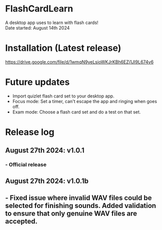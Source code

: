 # FlashCardLearn
A desktop app uses to learn with flash cards!
<br/>
Date started: August 14th 2024

# Installation (Latest release)
https://drive.google.com/file/d/1wmqN9yeLsioWKJrKBh6EZj1JI9L674v6

# Future updates
  - Import quizlet flash card set to your desktop app.
  - Focus mode: Set a timer, can't escape the app and ringing when goes off.
  - Exam mode: Choose a flash card set and do a test on that set.

# Release log
## August 27th 2024: v1.0.1
### - Official release

## August 27th 2024: v1.0.1b
## - Fixed issue where invalid WAV files could be selected for finishing sounds. Added validation to ensure that only genuine WAV files are accepted. 
